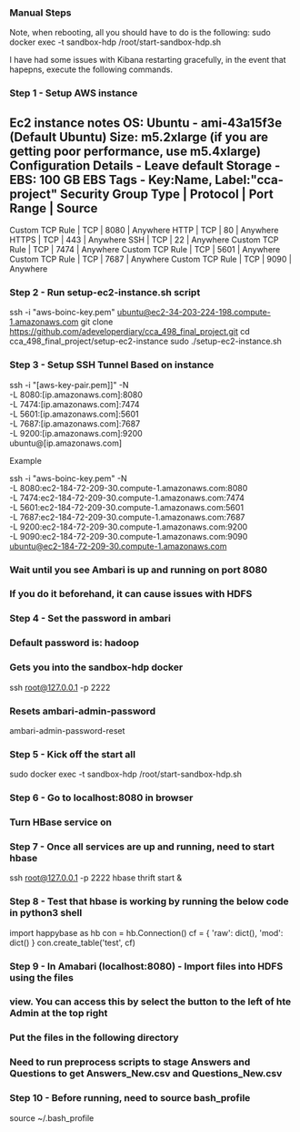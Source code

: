 ### Manual Steps

Note, when rebooting, all you should have to do is the following:
sudo docker exec -t sandbox-hdp /root/start-sandbox-hdp.sh

I have had some issues with Kibana restarting gracefully, in the event that hapepns, execute the following commands.

### Step 1 - Setup AWS instance
Ec2 instance notes
OS: Ubuntu - ami-43a15f3e (Default Ubuntu)
Size: m5.2xlarge (if you are getting poor performance, use m5.4xlarge)
Configuration Details - Leave default
Storage - EBS: 100 GB EBS
Tags - Key:Name, Label:"cca-project"
Security Group
Type            | Protocol | Port Range | Source
---------------------------------------------------
Custom TCP Rule | TCP      | 8080       | Anywhere
HTTP            | TCP      | 80         | Anywhere
HTTPS           | TCP      | 443        | Anywhere
SSH             | TCP      | 22         | Anywhere
Custom TCP Rule | TCP      | 7474       | Anywhere
Custom TCP Rule | TCP      | 5601       | Anywhere
Custom TCP Rule | TCP      | 7687       | Anywhere
Custom TCP Rule | TCP      | 9090       | Anywhere

### Step 2 - Run setup-ec2-instance.sh script
ssh -i "aws-boinc-key.pem" ubuntu@ec2-34-203-224-198.compute-1.amazonaws.com
git clone https://github.com/adeveloperdiary/cca_498_final_project.git
cd cca_498_final_project/setup-ec2-instance
sudo ./setup-ec2-instance.sh

### Step 3 - Setup SSH Tunnel Based on instance
ssh -i "[aws-key-pair.pem]]" -N \
-L 8080:[ip.amazonaws.com]:8080 \
-L 7474:[ip.amazonaws.com]:7474 \
-L 5601:[ip.amazonaws.com]:5601 \
-L 7687:[ip.amazonaws.com]:7687 \
-L 9200:[ip.amazonaws.com]:9200 \
 ubuntu@[ip.amazonaws.com]

 Example

ssh -i "aws-boinc-key.pem" -N \
-L 8080:ec2-184-72-209-30.compute-1.amazonaws.com:8080 \
-L 7474:ec2-184-72-209-30.compute-1.amazonaws.com:7474 \
-L 5601:ec2-184-72-209-30.compute-1.amazonaws.com:5601 \
-L 7687:ec2-184-72-209-30.compute-1.amazonaws.com:7687 \
-L 9200:ec2-184-72-209-30.compute-1.amazonaws.com:9200 \
-L 9090:ec2-184-72-209-30.compute-1.amazonaws.com:9090 \
 ubuntu@ec2-184-72-209-30.compute-1.amazonaws.com

### Wait until you see Ambari is up and running on port 8080
### If you do it beforehand, it can cause issues with HDFS

### Step 4 - Set the password in ambari
### Default password is: hadoop
### Gets you into the sandbox-hdp docker
ssh root@127.0.0.1 -p 2222
### Resets ambari-admin-password
ambari-admin-password-reset

### Step 5 - Kick off the start all
sudo docker exec -t sandbox-hdp /root/start-sandbox-hdp.sh

### Step 6 - Go to localhost:8080 in browser
### Turn HBase service on

### Step 7 - Once all services are up and running, need to start hbase
ssh root@127.0.0.1 -p 2222
hbase thrift start &

### Step 8 - Test that hbase is working by running the below code in python3 shell
import happybase as hb
con = hb.Connection()
cf = {
    'raw': dict(),
    'mod': dict()
}
con.create_table('test', cf)

### Step 9 - In Amabari (localhost:8080) - Import files into HDFS using the files
### view.  You can access this by select the button to the left of hte Admin at the top right
### Put the files in the following directory
### Need to run preprocess scripts to stage Answers and Questions to get Answers_New.csv and Questions_New.csv

### Step 10 - Before running, need to source bash_profile
source ~/.bash_profile
